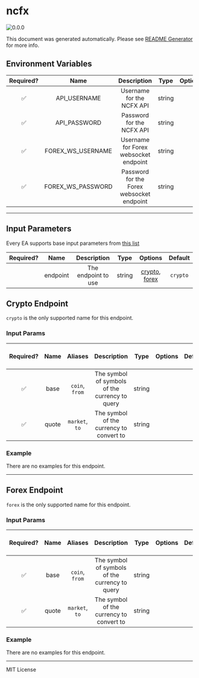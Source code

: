 # ncfx

![0.0.0](https://img.shields.io/github/package-json/v/smartcontractkit/external-adapters-js?filename=packages/sources/ncfx-test/package.json)

This document was generated automatically. Please see [README Generator](../../scripts#readme-generator) for more info.

## Environment Variables

| Required? |       Name        |                Description                |  Type  | Options | Default |
| :-------: | :---------------: | :---------------------------------------: | :----: | :-----: | :-----: |
|    ✅     |   API_USERNAME    |         Username for the NCFX API         | string |         |         |
|    ✅     |   API_PASSWORD    |         Password for the NCFX API         | string |         |         |
|    ✅     | FOREX_WS_USERNAME |   Username for Forex websocket endpoint   | string |         |         |
|    ✅     | FOREX_WS_PASSWORD | Password for the Forex websocket endpoint | string |         |         |

---

## Input Parameters

Every EA supports base input parameters from [this list](../../core/bootstrap#base-input-parameters)

| Required? |   Name   |     Description     |  Type  |                       Options                        | Default  |
| :-------: | :------: | :-----------------: | :----: | :--------------------------------------------------: | :------: |
|           | endpoint | The endpoint to use | string | [crypto](#crypto-endpoint), [forex](#forex-endpoint) | `crypto` |

## Crypto Endpoint

`crypto` is the only supported name for this endpoint.

### Input Params

| Required? | Name  |    Aliases     |                  Description                   |  Type  | Options | Default | Depends On | Not Valid With |
| :-------: | :---: | :------------: | :--------------------------------------------: | :----: | :-----: | :-----: | :--------: | :------------: |
|    ✅     | base  | `coin`, `from` | The symbol of symbols of the currency to query | string |         |         |            |                |
|    ✅     | quote | `market`, `to` |    The symbol of the currency to convert to    | string |         |         |            |                |

### Example

There are no examples for this endpoint.

---

## Forex Endpoint

`forex` is the only supported name for this endpoint.

### Input Params

| Required? | Name  |    Aliases     |                  Description                   |  Type  | Options | Default | Depends On | Not Valid With |
| :-------: | :---: | :------------: | :--------------------------------------------: | :----: | :-----: | :-----: | :--------: | :------------: |
|    ✅     | base  | `coin`, `from` | The symbol of symbols of the currency to query | string |         |         |            |                |
|    ✅     | quote | `market`, `to` |    The symbol of the currency to convert to    | string |         |         |            |                |

### Example

There are no examples for this endpoint.

---

MIT License
